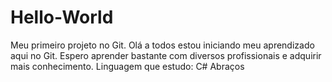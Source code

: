 # Hello-World
Meu primeiro projeto no Git.
Olá a todos estou iniciando meu aprendizado aqui no Git. Espero aprender bastante com diversos profissionais e adquirir mais conhecimento.
Linguagem que estudo: C#
Abraços
